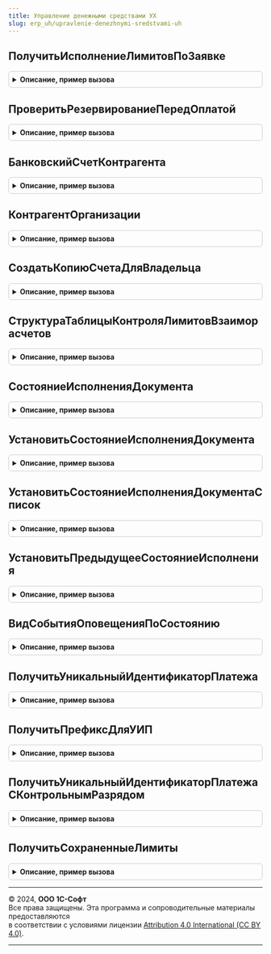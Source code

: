 ```yaml
---
title: Управление денежными средствами УХ
slug: erp_uh/upravlenie-denezhnymi-sredstvami-uh
---
```



## ПолучитьИсполнениеЛимитовПоЗаявке
<details style="margin: 1em 0; padding: 0.5em; border: 1px solid #ccc; border-radius: 6px;">

<summary style="font-weight: bold; cursor: pointer;">Описание, пример вызова</summary>

```bsl

//////////////////////////////////////////////////////////////////////////////////////////////////
// ПРОЦЕДУРЫ КОНТРОЛЯ ОСТАТКОВ ДЕНЕЖНЫХ СРЕДСТВ

// Функция устарела, применяется для обратной совместимости с маршрутами из 1С: Консолидации
Функция ПолучитьИсполнениеЛимитовПоЗаявке(Ссылка) Экспорт
```

Пример вызова
```bsl
Результат = УправлениеДенежнымиСредствамиУХ.ПолучитьИсполнениеЛимитовПоЗаявке(Ссылка) 
```
</details>

## ПроверитьРезервированиеПередОплатой
<details style="margin: 1em 0; padding: 0.5em; border: 1px solid #ccc; border-radius: 6px;">

<summary style="font-weight: bold; cursor: pointer;">Описание, пример вызова</summary>

```bsl

Функция ПроверитьРезервированиеПередОплатой(ДокументПланирования) Экспорт
```

Пример вызова
```bsl
Результат = УправлениеДенежнымиСредствамиУХ.ПроверитьРезервированиеПередОплатой(ДокументПланирования) 
```
</details>

## БанковскийСчетКонтрагента
<details style="margin: 1em 0; padding: 0.5em; border: 1px solid #ccc; border-radius: 6px;">

<summary style="font-weight: bold; cursor: pointer;">Описание, пример вызова</summary>

```bsl

// Функция возвращает банковский счет контрагента по счету организации
//
// Параметры:
//  СчетОрганизации	 - 	СправочникСсылка.БанковскиеСчета - банковский счет организации
//
// Возвращаемое значение:
//  СправочникСсылка.БанковскиеСчета - банковский счет контрагента, соответствующий указанному счету организации.
//		Если счет не найден, возвращается пустая ссылка.
//
Функция БанковскийСчетКонтрагента(СчетОрганизации) Экспорт
```

Пример вызова
```bsl
Результат = УправлениеДенежнымиСредствамиУХ.БанковскийСчетКонтрагента(СчетОрганизации) 
```
</details>

## КонтрагентОрганизации
<details style="margin: 1em 0; padding: 0.5em; border: 1px solid #ccc; border-radius: 6px;">

<summary style="font-weight: bold; cursor: pointer;">Описание, пример вызова</summary>

```bsl

// Функция возвращает контрагента, соответствующего искомой организации.
//
// Параметры:
//  Организация	 - 	СправочникСсылка.Организации - организация, для которой ищется соответствующий контрагент.
//
// Возвращаемое значение:
//  СправочникСсылка.Контрагенты - найденный контрагент. Если контрагент не обнаружен, возвращается пустая ссылка.
//
Функция КонтрагентОрганизации(Организация) Экспорт
```

Пример вызова
```bsl
Результат = УправлениеДенежнымиСредствамиУХ.КонтрагентОрганизации(Организация) 
```
</details>

## СоздатьКопиюСчетаДляВладельца
<details style="margin: 1em 0; padding: 0.5em; border: 1px solid #ccc; border-radius: 6px;">

<summary style="font-weight: bold; cursor: pointer;">Описание, пример вызова</summary>

```bsl

// Создаёт банковский счёт-копию для счёта СчетИсточникВход и устанавливает
// новому счёту владельцем элемент НовыйВладелецВход. Возвращает ссылку на созданный
// счёт.
Функция СоздатьКопиюСчетаДляВладельца(СчетИсточникВход, НовыйВладелецВход) Экспорт
```

Пример вызова
```bsl
Результат = УправлениеДенежнымиСредствамиУХ.СоздатьКопиюСчетаДляВладельца(СчетИсточникВход, НовыйВладелецВход) 
```
</details>

## СтруктураТаблицыКонтроляЛимитовВзаиморасчетов
<details style="margin: 1em 0; padding: 0.5em; border: 1px solid #ccc; border-radius: 6px;">

<summary style="font-weight: bold; cursor: pointer;">Описание, пример вызова</summary>

```bsl

Функция СтруктураТаблицыКонтроляЛимитовВзаиморасчетов() Экспорт
```

Пример вызова
```bsl
Результат = УправлениеДенежнымиСредствамиУХ.СтруктураТаблицыКонтроляЛимитовВзаиморасчетов() 
```
</details>

## СостояниеИсполненияДокумента
<details style="margin: 1em 0; padding: 0.5em; border: 1px solid #ccc; border-radius: 6px;">

<summary style="font-weight: bold; cursor: pointer;">Описание, пример вызова</summary>

```bsl

Функция СостояниеИсполненияДокумента(Ссылка) Экспорт
```

Пример вызова
```bsl
Результат = УправлениеДенежнымиСредствамиУХ.СостояниеИсполненияДокумента(Ссылка) 
```
</details>

## УстановитьСостояниеИсполненияДокумента
<details style="margin: 1em 0; padding: 0.5em; border: 1px solid #ccc; border-radius: 6px;">

<summary style="font-weight: bold; cursor: pointer;">Описание, пример вызова</summary>

```bsl

Функция УстановитьСостояниеИсполненияДокумента(Знач ДокументПланирования, Знач ИдентификаторПозиции, Знач Состояние, Знач Период = Неопределено, Знач Автор = Неопределено, Документ = неопределено) Экспорт
```

Пример вызова
```bsl
Результат = УправлениеДенежнымиСредствамиУХ.УстановитьСостояниеИсполненияДокумента(ДокументПланирования, ИдентификаторПозиции, Состояние, Период, Автор, Документ);
```
</details>

## УстановитьСостояниеИсполненияДокументаСписок
<details style="margin: 1em 0; padding: 0.5em; border: 1px solid #ccc; border-radius: 6px;">

<summary style="font-weight: bold; cursor: pointer;">Описание, пример вызова</summary>

```bsl

Функция УстановитьСостояниеИсполненияДокументаСписок(Знач ТаблицаДокументовПланирования, Знач Состояние, Знач Период = Неопределено, Знач Автор = Неопределено, Документ = неопределено) Экспорт
```

Пример вызова
```bsl
Результат = УправлениеДенежнымиСредствамиУХ.УстановитьСостояниеИсполненияДокументаСписок(ТаблицаДокументовПланирования, Состояние, Период, Автор, Документ);
```
</details>

## УстановитьПредыдущееСостояниеИсполнения
<details style="margin: 1em 0; padding: 0.5em; border: 1px solid #ccc; border-radius: 6px;">

<summary style="font-weight: bold; cursor: pointer;">Описание, пример вызова</summary>

```bsl

Функция УстановитьПредыдущееСостояниеИсполнения(Знач ДокументПланирования, Знач ИдентификаторПозиции, Знач ТекущееСостояние, Знач Период = Неопределено, Знач Автор = Неопределено) Экспорт
```

Пример вызова
```bsl
Результат = УправлениеДенежнымиСредствамиУХ.УстановитьПредыдущееСостояниеИсполнения(ДокументПланирования, ИдентификаторПозиции, ТекущееСостояние, Период, Автор);
```
</details>

## ВидСобытияОповещенияПоСостоянию
<details style="margin: 1em 0; padding: 0.5em; border: 1px solid #ccc; border-radius: 6px;">

<summary style="font-weight: bold; cursor: pointer;">Описание, пример вызова</summary>

```bsl

Функция ВидСобытияОповещенияПоСостоянию(Знач Состояние) Экспорт
```

Пример вызова
```bsl
Результат = УправлениеДенежнымиСредствамиУХ.ВидСобытияОповещенияПоСостоянию(Состояние));
```
</details>

## ПолучитьУникальныйИдентификаторПлатежа
<details style="margin: 1em 0; padding: 0.5em; border: 1px solid #ccc; border-radius: 6px;">

<summary style="font-weight: bold; cursor: pointer;">Описание, пример вызова</summary>

```bsl

// Заполняет уникальный идентификатор платежа
Функция ПолучитьУникальныйИдентификаторПлатежа(Объект) Экспорт
```

Пример вызова
```bsl
Результат = УправлениеДенежнымиСредствамиУХ.ПолучитьУникальныйИдентификаторПлатежа(Объект) 
```
</details>

## ПолучитьПрефиксДляУИП
<details style="margin: 1em 0; padding: 0.5em; border: 1px solid #ccc; border-radius: 6px;">

<summary style="font-weight: bold; cursor: pointer;">Описание, пример вызова</summary>

```bsl

Функция ПолучитьПрефиксДляУИП(Ссылка) Экспорт
```

Пример вызова
```bsl
Результат = УправлениеДенежнымиСредствамиУХ.ПолучитьПрефиксДляУИП(Ссылка) 
```
</details>

## ПолучитьУникальныйИдентификаторПлатежаСКонтрольнымРазрядом
<details style="margin: 1em 0; padding: 0.5em; border: 1px solid #ccc; border-radius: 6px;">

<summary style="font-weight: bold; cursor: pointer;">Описание, пример вызова</summary>

```bsl

Функция ПолучитьУникальныйИдентификаторПлатежаСКонтрольнымРазрядом(Код,Сдвиг = Неопределено) Экспорт
```

Пример вызова
```bsl
Результат = УправлениеДенежнымиСредствамиУХ.ПолучитьУникальныйИдентификаторПлатежаСКонтрольнымРазрядом(Код, Сдвиг);
```
</details>

## ПолучитьСохраненныеЛимиты
<details style="margin: 1em 0; padding: 0.5em; border: 1px solid #ccc; border-radius: 6px;">

<summary style="font-weight: bold; cursor: pointer;">Описание, пример вызова</summary>

```bsl

// Функция сохранена для поддержания совместимости с предыдущими версиями. Перенесена из ОМ.КонтрольЛимитовУХ
Функция ПолучитьСохраненныеЛимиты(Ссылка, Знач ВидБюджета = Неопределено) Экспорт
```

Пример вызова
```bsl
Результат = УправлениеДенежнымиСредствамиУХ.ПолучитьСохраненныеЛимиты(Ссылка, ВидБюджета);
```
</details>

---

© 2024, **ООО 1С-Софт**  
Все права защищены. Эта программа и сопроводительные материалы предоставляются  
в соответствии с условиями лицензии [Attribution 4.0 International (CC BY 4.0)](https://creativecommons.org/licenses/by/4.0/legalcode).

---
